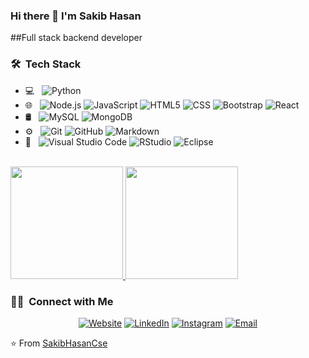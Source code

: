 ### Hi there 👋 I'm Sakib Hasan
##Full stack backend developer

<h3> 🛠 &nbsp;Tech Stack</h3>

- 💻 &nbsp;
  ![Python](https://img.shields.io/badge/-Python-333333?style=flat&logo=python)
- 🌐 &nbsp;
  ![Node.js](https://img.shields.io/badge/-Node.js-333333?style=flat&logo=node.js)
  ![JavaScript](https://img.shields.io/badge/-JavaScript-333333?style=flat&logo=javascript)
  ![HTML5](https://img.shields.io/badge/-HTML5-333333?style=flat&logo=HTML5)
  ![CSS](https://img.shields.io/badge/-CSS-333333?style=flat&logo=CSS3&logoColor=1572B6)
  ![Bootstrap](https://img.shields.io/badge/-Bootstrap-333333?style=flat&logo=bootstrap&logoColor=563D7C)
  ![React](https://img.shields.io/badge/-React-333333?style=flat&logo=react)
- 🛢 &nbsp;
  ![MySQL](https://img.shields.io/badge/-MySQL-333333?style=flat&logo=mysql)
  ![MongoDB](https://img.shields.io/badge/-MongoDB-333333?style=flat&logo=mongodb)
- ⚙️ &nbsp;
  ![Git](https://img.shields.io/badge/-Git-333333?style=flat&logo=git)
  ![GitHub](https://img.shields.io/badge/-GitHub-333333?style=flat&logo=github)
  ![Markdown](https://img.shields.io/badge/-Markdown-333333?style=flat&logo=markdown)
- 🔧 &nbsp;
  ![Visual Studio Code](https://img.shields.io/badge/-Visual%20Studio%20Code-333333?style=flat&logo=visual-studio-code&logoColor=007ACC)
  ![RStudio](https://img.shields.io/badge/-RStudio-333333?style=flat&logo=rstudio)
  ![Eclipse](https://img.shields.io/badge/-Eclipse-333333?style=flat&logo=eclipse-ide&logoColor=2C2255)

<br/>

<a href="https://github.com/SakibHasanCse">
  <img height="180em" src="https://github-readme-stats.vercel.app/api?username=SakibHasanCse&theme=buefy&show_icons=true" />
  <img height="180em" src="https://github-readme-stats.vercel.app/api/top-langs/?username=SakibHasanCse&theme=buefy&layout=compact" />
</a>

<br/>

<h3> 🤝🏻 &nbsp;Connect with Me </h3>

<p align="center">
<a href="https://www.sakibcsc.com/"><img alt="Website" src="https://img.shields.io/badge/Website-www.sakibcsc.com-blue?style=flat-square&logo=google-chrome"></a>
<a href="https://www.linkedin.com/in/sakib-hasan-780001195/"><img alt="LinkedIn" src="https://img.shields.io/badge/LinkedIn-SakibHasanNaim-blue?style=flat-square&logo=linkedin"></a>
<a href="https://www.instagram.com/SakibHasanCse/"><img alt="Instagram" src="https://img.shields.io/badge/Instagram-SakibHasan__-blue?style=flat-square&logo=instagram"></a>
<a href="sakibhasan9641@gmail.com"><img alt="Email" src="https://img.shields.io/badge/Email-sakibhasan9640@-blue?style=flat-square&logo=gmail"></a>
</p>

⭐️ From [SakibHasanCse](https://github.com/SakibHasanCse)
